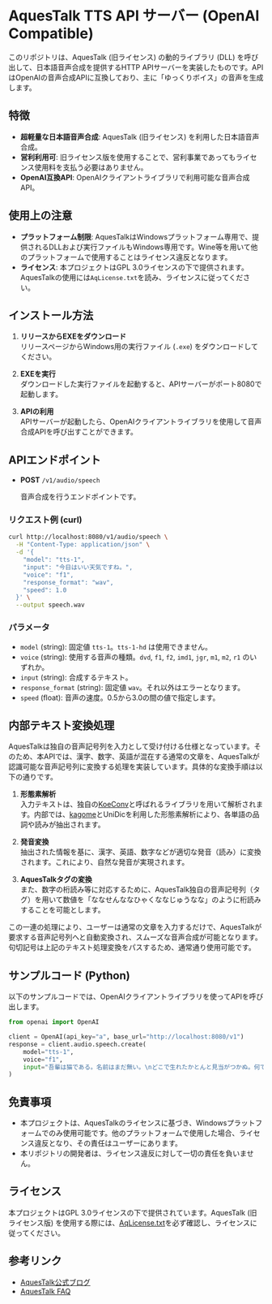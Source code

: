 # AquesTalk TTS API サーバー (OpenAI Compatible)

このリポジトリは、AquesTalk (旧ライセンス) の動的ライブラリ (DLL) を呼び出して、日本語音声合成を提供するHTTP APIサーバーを実装したものです。APIはOpenAIの音声合成APIに互換しており、主に「ゆっくりボイス」の音声を生成します。

## 特徴

- **超軽量な日本語音声合成**: AquesTalk (旧ライセンス) を利用した日本語音声合成。
- **営利利用可**: 旧ライセンス版を使用することで、営利事業であってもライセンス使用料を支払う必要はありません。
- **OpenAI互換API**: OpenAIクライアントライブラリで利用可能な音声合成API。

## 使用上の注意

- **プラットフォーム制限**: AquesTalkはWindowsプラットフォーム専用で、提供されるDLLおよび実行ファイルもWindows専用です。Wine等を用いて他のプラットフォームで使用することはライセンス違反となります。
- **ライセンス**: 本プロジェクトはGPL 3.0ライセンスの下で提供されます。AquesTalkの使用には`AqLicense.txt`を読み、ライセンスに従ってください。

## インストール方法

1. **リリースからEXEをダウンロード**  
   リリースページからWindows用の実行ファイル (`.exe`) をダウンロードしてください。

2. **EXEを実行**  
   ダウンロードした実行ファイルを起動すると、APIサーバーがポート8080で起動します。

3. **APIの利用**  
   APIサーバーが起動したら、OpenAIクライアントライブラリを使用して音声合成APIを呼び出すことができます。

## APIエンドポイント

- **POST** `/v1/audio/speech`
  
  音声合成を行うエンドポイントです。

### リクエスト例 (curl)

```bash
curl http://localhost:8080/v1/audio/speech \
  -H "Content-Type: application/json" \
  -d '{
    "model": "tts-1",
    "input": "今日はいい天気ですね。",
    "voice": "f1",
    "response_format": "wav",
    "speed": 1.0
  }' \
  --output speech.wav
```

### パラメータ

- `model` (string): 固定値 `tts-1`。`tts-1-hd` は使用できません。
- `voice` (string): 使用する音声の種類。`dvd`, `f1`, `f2`, `imd1`, `jgr`, `m1`, `m2`, `r1` のいずれか。
- `input` (string): 合成するテキスト。
- `response_format` (string): 固定値 `wav`。それ以外はエラーとなります。
- `speed` (float): 音声の速度。0.5から3.0の間の値で指定します。

## 内部テキスト変換処理

AquesTalkは独自の音声記号列を入力として受け付ける仕様となっています。そのため、本APIでは、漢字、数字、英語が混在する通常の文章を、AquesTalkが認識可能な音声記号列に変換する処理を実装しています。具体的な変換手順は以下の通りです。

1. **形態素解析**  
   入力テキストは、独自の[KoeConv](pkg\koeconv\koeconv.go)と呼ばれるライブラリを用いて解析されます。内部では、[kagome](https://github.com/atilaneves/go-kagome)とUniDicを利用した形態素解析により、各単語の品詞や読みが抽出されます。

2. **発音変換**  
   抽出された情報を基に、漢字、英語、数字などが適切な発音（読み）に変換されます。これにより、自然な発音が実現されます。

3. **AquesTalkタグの変換**  
   また、数字の桁読み等に対応するために、AquesTalk独自の音声記号列（タグ）を用いて数値を「ななせんななひゃくななじゅうなな」のように桁読みすることを可能とします。

この一連の処理により、ユーザーは通常の文章を入力するだけで、AquesTalkが要求する音声記号列へと自動変換され、スムーズな音声合成が可能となります。
句切記号は上記のテキスト処理変換をパスするため、通常通り使用可能です。

## サンプルコード (Python)

以下のサンプルコードでは、OpenAIクライアントライブラリを使ってAPIを呼び出します。

```python
from openai import OpenAI

client = OpenAI(api_key="a", base_url="http://localhost:8080/v1")
response = client.audio.speech.create(
    model="tts-1",
    voice="f1",
    input="吾輩は猫である。名前はまだ無い。\nどこで生れたかとんと見当がつかぬ。何でも薄暗いじめじめした所でニャーニャー泣いていた事だけは記憶している。吾輩はここで始めて人間というものを見た。しかもあとで聞くとそれは書生という人間中で一番獰悪な種族であったそうだ。この書生というのは時々我々を捕えて煮て食うという話である。しかしその当時は何という考もなかったから別段恐しいとも思わなかった。ただ彼の掌に載せられてスーと持ち上げられた時何だかフワフワした感じがあったばかりである。掌の上で少し落ちついて書生の顔を見たのがいわゆる人間というものの見始であろう。この時妙なものだと思った感じが今でも残っている。第一毛をもって装飾されべきはずの顔がつるつるしてまるで薬缶だ。その後猫にもだいぶ逢ったがこんな片輪には一度も出会わした事がない。のみならず顔の真中があまりに突起している。そうしてその穴の中から時々ぷうぷうと煙を吹く。どうも咽せぽくて実に弱った。これが人間の飲む煙草というものである事はようやくこの頃知った。",
)
```

## 免責事項

- 本プロジェクトは、AquesTalkのライセンスに基づき、Windowsプラットフォームでのみ使用可能です。他のプラットフォームで使用した場合、ライセンス違反となり、その責任はユーザーにあります。
- 本リポジトリの開発者は、ライセンス違反に対して一切の責任を負いません。

## ライセンス

本プロジェクトはGPL 3.0ライセンスの下で提供されています。AquesTalk (旧ライセンス版) を使用する際には、[AqLicense.txt](AqLicense.txt)を必ず確認し、ライセンスに従ってください。

## 参考リンク

- [AquesTalk公式ブログ](http://blog-yama.a-quest.com/?eid=970181)
- [AquesTalk FAQ](https://www.a-quest.com/faq.html)
